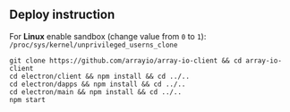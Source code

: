 ## Deploy instruction

For **Linux** enable sandbox (change value from `0` to `1`): `/proc/sys/kernel/unprivileged_userns_clone`
```
git clone https://github.com/arrayio/array-io-client && cd array-io-client
cd electron/client && npm install && cd ../..
cd electron/dapps && npm install && cd ../..
cd electron/main && npm install && cd ../..
npm start
```

